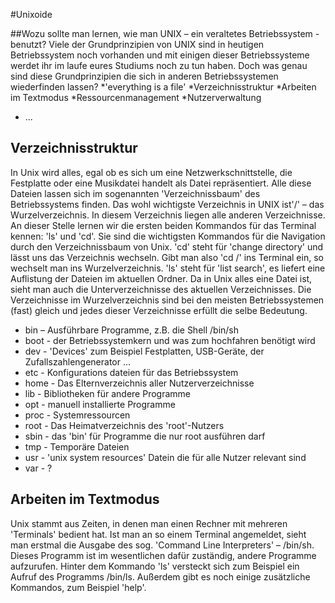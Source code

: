 #Unixoide

##Wozu sollte man lernen, wie man UNIX – ein veraltetes Betriebssystem - benutzt?
Viele der Grundprinzipien von UNIX sind in heutigen Betriebssystem noch vorhanden und mit einigen dieser Betriebssysteme werdet ihr im laufe eures Studiums noch zu tun haben. Doch was genau sind diese Grundprinzipien die sich in anderen Betriebssystemen wiederfinden lassen?
*'everything is a file'
*Verzeichnisstruktur
*Arbeiten im Textmodus
*Ressourcenmanagement
*Nutzerverwaltung
* ...

## Verzeichnisstruktur
In Unix wird alles, egal ob es sich um eine Netzwerkschnittstelle, die Festplatte oder eine Musikdatei handelt als Datei repräsentiert. Alle diese Dateien lassen sich im sogenannten 'Verzeichnissbaum' des Betriebssystems finden. Das wohl wichtigste Verzeichnis in UNIX ist'/' – das Wurzelverzeichnis. In diesem Verzeichnis liegen alle anderen Verzeichnisse.
An dieser Stelle lernen wir die ersten beiden Kommandos für das Terminal kennen: 'ls' und 'cd'. Sie sind die wichtigsten Kommandos für die Navigation durch den Verzeichnissbaum von Unix. 'cd' steht für 'change directory' und lässt uns das Verzeichnis wechseln. Gibt man also 'cd /' ins Terminal ein, so wechselt man ins Wurzelverzeichnis. 'ls' steht für 'list search', es liefert eine Auflistung der Dateien im aktuellen Ordner.
Da in Unix alles eine Datei ist, sieht man auch die Unterverzeichnisse des aktuellen Verzeichnisses.
Die Verzeichnisse im Wurzelverzeichnis sind bei den meisten Betriebssystemen (fast) gleich und jedes dieser Verzeichnisse erfüllt die selbe Bedeutung.

* bin – Ausführbare Programme, z.B. die Shell /bin/sh 
* boot - der Betriebssystemkern und was zum hochfahren benötigt wird
* dev - 'Devices' zum Beispiel Festplatten, USB-Geräte, der Zufallszahlengenerator ...
* etc - Konfigurations dateien für das Betriebssystem 
* home - Das Elternverzeichnis aller Nutzerverzeichnisse
* lib - Bibliotheken für andere Programme
* opt - manuell installierte Programme
* proc - Systemressourcen
* root - Das Heimatverzeichnis des 'root'-Nutzers
* sbin - das 'bin' für Programme die nur root ausführen darf
* tmp - Temporäre Dateien
* usr - 'unix system resources' Datein die für alle Nutzer relevant sind
* var - ?

## Arbeiten im Textmodus
Unix stammt aus Zeiten, in denen man einen Rechner mit mehreren 'Terminals' bedient hat. Ist man an so einem Terminal angemeldet, sieht man erstmal die Ausgabe des sog. 'Command Line Interpreters' – /bin/sh. Dieses Programm ist im wesentlichen dafür zuständig, andere Programme aufzurufen. Hinter dem Kommando 'ls' versteckt sich zum Beispiel ein Aufruf des Programms /bin/ls. Außerdem gibt es noch einige zusätzliche Kommandos, zum Beispiel 'help'.
